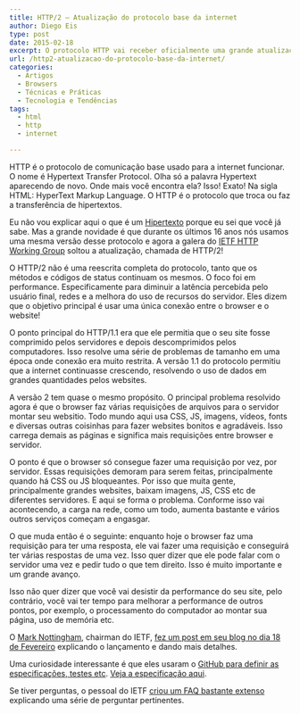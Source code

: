 ```yaml
---
title: HTTP/2 – Atualização do protocolo base da internet
author: Diego Eis
type: post
date: 2015-02-18
excerpt: O protocolo HTTP vai receber oficialmente uma grande atualização em breve. Saiba o que mudou.
url: /http2-atualizacao-do-protocolo-base-da-internet/
categories:
  - Artigos
  - Browsers
  - Técnicas e Práticas
  - Tecnologia e Tendências
tags:
  - html
  - http
  - internet

---
```

HTTP é o protocolo de comunicação base usado para a internet funcionar. O nome é Hypertext Transfer Protocol. Olha só a palavra Hypertext aparecendo de novo. Onde mais você encontra ela? Isso! Exato! Na sigla HTML: HyperText Markup Language. O HTTP é o protocolo que troca ou faz a transferência de hipertextos.

Eu não vou explicar aqui o que é um [Hipertexto][1] porque eu sei que você já sabe. Mas a grande novidade é que durante os últimos 16 anos nós usamos uma mesma versão desse protocolo e agora a galera do [IETF HTTP Working Group][2] soltou a atualização, chamada de HTTP/2!

O HTTP/2 não é uma reescrita completa do protocolo, tanto que os métodos e códigos de status continuam os mesmos. O foco foi em performance. Especificamente para diminuir a latência percebida pelo usuário final, redes e a melhora do uso de recursos do servidor. Eles dizem que o objetivo principal é usar uma única conexão entre o browser e o website!

O ponto principal do HTTP/1.1 era que ele permitia que o seu site fosse comprimido pelos servidores e depois descomprimidos pelos computadores. Isso resolve uma série de problemas de tamanho em uma época onde conexão era muito restrita. A versão 1.1 do protocolo permitiu que a internet continuasse crescendo, resolvendo o uso de dados em grandes quantidades pelos websites.

A versão 2 tem quase o mesmo propósito. O principal problema resolvido agora é que o browser faz várias requisições de arquivos para o servidor montar seu websitio. Todo mundo aqui usa CSS, JS, imagens, vídeos, fonts e diversas outras coisinhas para fazer websites bonitos e agradáveis. Isso carrega demais as páginas e significa mais requisições entre browser e servidor.

O ponto é que o browser só consegue fazer uma requisição por vez, por servidor. Essas requisições demoram para serem feitas, principalmente quando há CSS ou JS bloqueantes. Por isso que muita gente, principalmente grandes websites, baixam imagens, JS, CSS etc de diferentes servidores. E aqui se forma o problema. Conforme isso vai acontecendo, a carga na rede, como um todo, aumenta bastante e vários outros serviços começam a engasgar. 

O que muda então é o seguinte: enquanto hoje o browser faz uma requisição para ter uma resposta, ele vai fazer uma requisição e conseguirá ter várias respostas de uma vez. Isso quer dizer que ele pode falar com o servidor uma vez e pedir tudo o que tem direito. Isso é muito importante e um grande avanço.

Isso não quer dizer que você vai desistir da performance do seu site, pelo contrário, você vai ter tempo para melhorar a performance de outros pontos, por exemplo, o processamento do computador ao montar sua página, uso de memória etc.

O [Mark Nottingham][3], chairman do IETF, [fez um post em seu blog no dia 18 de Fevereiro][4] explicando o lançamento e dando mais detalhes.

Uma curiosidade interessante é que eles usaram o [GitHub para definir as especificações, testes etc][5]. [Veja a especificação aqui][6].

Se tiver perguntas, o pessoal do IETF [criou um FAQ bastante extenso][7] explicando uma série de perguntar pertinentes.

 [1]: http://pt.wikipedia.org/wiki/Hipertexto
 [2]: https://httpwg.github.io/
 [3]: https://www.mnot.net/blog
 [4]: https://www.mnot.net/blog/2015/02/18/http2
 [5]: https://github.com/http2
 [6]: http://http2.github.io/
 [7]: http://http2.github.io/faq/